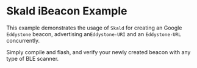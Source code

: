 # Skald iBeacon Example

This example demonstrates the usage of `Skald` for creating an Google
`Eddystone` beacon, advertising an`Eddystone-URI` and an `Eddystone-URL`
concurrently.

Simply compile and flash, and verify your newly created beacon with any type of
BLE scanner.

